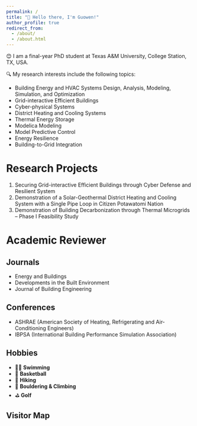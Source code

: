 ```yaml
---
permalink: /
title: "👋 Hello there, I'm Guowen!"
author_profile: true
redirect_from: 
  - /about/
  - /about.html
---
```


😊 I am a final-year PhD student at Texas A&M University, College Station, TX, USA.

🔍 My research interests include the following topics:
- Building Energy and HVAC Systems Design, Analysis, Modeling, Simulation, and Optimization  
- Grid-interactive Efficient Buildings  
- Cyber-physical Systems  
- District Heating and Cooling Systems  
- Thermal Energy Storage  
- Modelica Modeling  
- Model Predictive Control  
- Energy Resilience  
- Building-to-Grid Integration

Research Projects
======
1. Securing Grid-interactive Efficient Buildings through Cyber Defense and Resilient System
1. Demonstration of a Solar-Geothermal District Heating and Cooling System with a Single Pipe Loop in Citizen Potawatomi Nation
1. Demonstration of Building Decarbonization through Thermal Microgrids – Phase I Feasibility Study

Academic Reviewer
======

Journals
------
- Energy and Buildings
- Developments in the Built Environment
- Journal of Building Engineering

Conferences
------
- ASHRAE (American Society of Heating, Refrigerating and Air-Conditioning Engineers)
- IBPSA (International Building Performance Simulation Association)

Hobbies
------
- 🏊‍♂️ **Swimming**
- 🏀 **Basketball**
- 🥾 **Hiking**
- 🧗 **Bouldering & Climbing**
- ⛳ **Golf**



Visitor Map
------
<!-- Map is hidden by default. To enable, open the page with ?showmap=1 -->

<div id="visitor-map" style="display: none;">
  <a href="https://clustrmaps.com/site/1c6df" title="Visitor Map">
    <img src="https://clustrmaps.com/map_v2.png?cl=ffffff&w=386&t=m&d=9MjzTw70Ctkb06AXOfH7vAiZXGRf1pMIJ4Cna7Xk1A4" />
  </a>
</div>


<script>
  const urlParams = new URLSearchParams(window.location.search);
  if (urlParams.get('showmap') === '1') {
    document.getElementById('visitor-map').style.display = 'block';
  }
</script>



